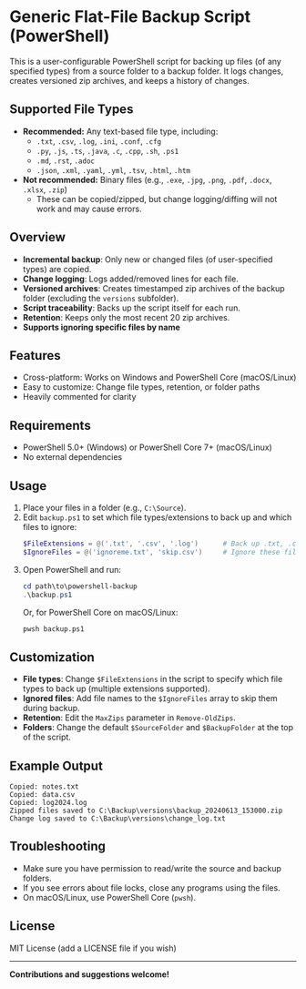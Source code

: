 # Generic Flat-File Backup Script (PowerShell)

This is a user-configurable PowerShell script for backing up files (of any specified types) from a source folder to a backup folder. It logs changes, creates versioned zip archives, and keeps a history of changes.

## Supported File Types
- **Recommended:** Any text-based file type, including:
  - `.txt`, `.csv`, `.log`, `.ini`, `.conf`, `.cfg`
  - `.py`, `.js`, `.ts`, `.java`, `.c`, `.cpp`, `.sh`, `.ps1`
  - `.md`, `.rst`, `.adoc`
  - `.json`, `.xml`, `.yaml`, `.yml`, `.tsv`, `.html`, `.htm`
- **Not recommended:** Binary files (e.g., `.exe`, `.jpg`, `.png`, `.pdf`, `.docx`, `.xlsx`, `.zip`)
  - These can be copied/zipped, but change logging/diffing will not work and may cause errors.

## Overview
- **Incremental backup**: Only new or changed files (of user-specified types) are copied.
- **Change logging**: Logs added/removed lines for each file.
- **Versioned archives**: Creates timestamped zip archives of the backup folder (excluding the `versions` subfolder).
- **Script traceability**: Backs up the script itself for each run.
- **Retention**: Keeps only the most recent 20 zip archives.
- **Supports ignoring specific files by name**

## Features
- Cross-platform: Works on Windows and PowerShell Core (macOS/Linux)
- Easy to customize: Change file types, retention, or folder paths
- Heavily commented for clarity

## Requirements
- PowerShell 5.0+ (Windows) or PowerShell Core 7+ (macOS/Linux)
- No external dependencies

## Usage
1. Place your files in a folder (e.g., `C:\Source`).
2. Edit `backup.ps1` to set which file types/extensions to back up and which files to ignore:
   ```powershell
   $FileExtensions = @('.txt', '.csv', '.log')      # Back up .txt, .csv, and .log files
   $IgnoreFiles = @('ignoreme.txt', 'skip.csv')     # Ignore these files
   ```
3. Open PowerShell and run:
   ```powershell
   cd path\to\powershell-backup
   .\backup.ps1
   ```
   Or, for PowerShell Core on macOS/Linux:
   ```sh
   pwsh backup.ps1
   ```

## Customization
- **File types**: Change `$FileExtensions` in the script to specify which file types to back up (multiple extensions supported).
- **Ignored files**: Add file names to the `$IgnoreFiles` array to skip them during backup.
- **Retention**: Edit the `MaxZips` parameter in `Remove-OldZips`.
- **Folders**: Change the default `$SourceFolder` and `$BackupFolder` at the top of the script.

## Example Output
```
Copied: notes.txt
Copied: data.csv
Copied: log2024.log
Zipped files saved to C:\Backup\versions\backup_20240613_153000.zip
Change log saved to C:\Backup\versions\change_log.txt
```

## Troubleshooting
- Make sure you have permission to read/write the source and backup folders.
- If you see errors about file locks, close any programs using the files.
- On macOS/Linux, use PowerShell Core (`pwsh`).

## License
MIT License (add a LICENSE file if you wish)

---

**Contributions and suggestions welcome!** 